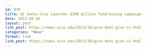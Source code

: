```yaml
---
id: 879
title: UC Santa Cruz launches $300 million fundraising campaign
date: 2013-10-18
layout: post
link_post: https://news.ucsc.edu/2013/10/give-dont-give-in.html
categories: "News"
format: link
link_post: https://news.ucsc.edu/2013/10/give-dont-give-in.html
---
```


